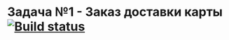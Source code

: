 # Задача №1 - Заказ доставки карты [![Build status](https://ci.appveyor.com/api/projects/status/q3mrmv1hk48ktw42?svg=true)](https://ci.appveyor.com/project/RsnGrgrn/carddelivery)
